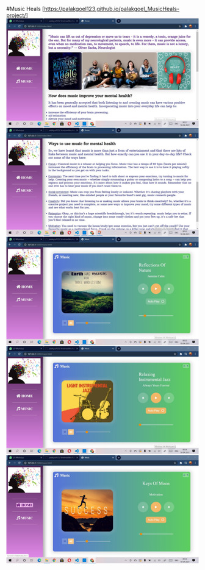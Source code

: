 #Music Heals
[https://palakgoel123.github.io/palakgoel_MusicHeals-project/]
![classic](MusicHeals1.jpg)
![classic](MusicHeals2.jpg)
![classic](MusicHeals3.jpg)
![classic](MusicHeals4.jpg)
![classic](MusicHeals5.jpg)
